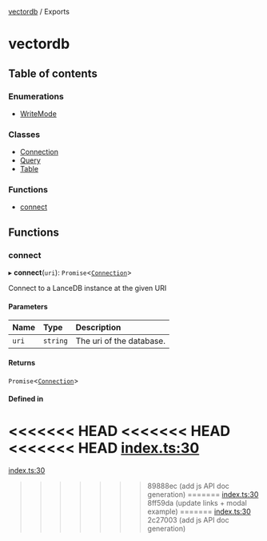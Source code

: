 [vectordb](README.md) / Exports

# vectordb

## Table of contents

### Enumerations

- [WriteMode](enums/WriteMode.md)

### Classes

- [Connection](classes/Connection.md)
- [Query](classes/Query.md)
- [Table](classes/Table.md)

### Functions

- [connect](modules.md#connect)

## Functions

### connect

▸ **connect**(`uri`): `Promise`<[`Connection`](classes/Connection.md)\>

Connect to a LanceDB instance at the given URI

#### Parameters

| Name | Type | Description |
| :------ | :------ | :------ |
| `uri` | `string` | The uri of the database. |

#### Returns

`Promise`<[`Connection`](classes/Connection.md)\>

#### Defined in

<<<<<<< HEAD
<<<<<<< HEAD
<<<<<<< HEAD
[index.ts:30](https://github.com/lancedb/lancedb/blob/6d6e80b/node/src/index.ts#L30)
=======
[index.ts:30](https://github.com/lancedb/lancedb/blob/e234a3e/node/src/index.ts#L30)
>>>>>>> 89888ec (add js API doc generation)
=======
[index.ts:30](https://github.com/lancedb/lancedb/blob/6d6e80b/node/src/index.ts#L30)
>>>>>>> 8ff59da (update links + modal example)
=======
[index.ts:30](https://github.com/lancedb/lancedb/blob/e234a3e/node/src/index.ts#L30)
>>>>>>> 2c27003 (add js API doc generation)

